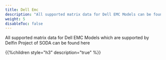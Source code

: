 ```yaml
---
title: Dell Emc
description: "All supported matrix data for Dell EMC Models can be found here"
weight: 5
disableToc: false
---
```


All supported matrix data for Dell EMC Models which are supported by Delfin Project of SODA can be found here

{{%children style="h3" description="true" %}}